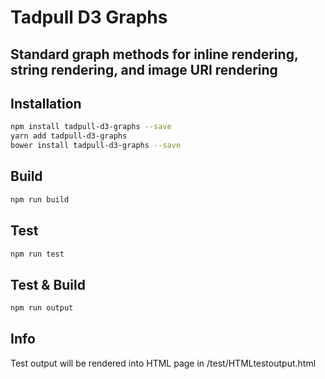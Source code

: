 # Tadpull D3 Graphs
## Standard graph methods for inline rendering, string rendering, and image URI rendering

## Installation 
```sh
npm install tadpull-d3-graphs --save
yarn add tadpull-d3-graphs
bower install tadpull-d3-graphs --save
```


## Build
```sh
npm run build
```

## Test
```sh
npm run test
```

## Test & Build
```sh
npm run output
```

## Info
Test output will be rendered into HTML page in /test/HTMLtestoutput.html